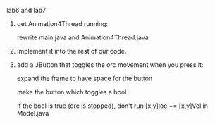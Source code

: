 lab6 and lab7

1. get Animation4Thread running:

    rewrite main.java and Animation4Thread.java

2. implement it into the rest of our code.

3. add a JButton that toggles the orc movement when you press it:

    expand the frame to have space for the button
    
    make the button which toggles a bool
    
    if the bool is true (orc is stopped), don't run [x,y]loc += [x,y]Vel in Model.java
